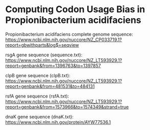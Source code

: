 # Computing Codon Usage Bias in Propionibacterium acidifaciens

Propionibacterium acidifaciens complete genome sequence: https://www.ncbi.nlm.nih.gov/nuccore/NZ_CP033719.1?report=gbwithparts&log$=seqview

rsgA gene sequence (sequence.txt): https://www.ncbi.nlm.nih.gov/nuccore/NZ_LT593929.1?report=genbank&from=1396763&to=1397857

clpB gene sequence (clpB.txt): https://www.ncbi.nlm.nih.gov/nuccore/NZ_LT593929.1?report=genbank&from=481531&to=484131

rsfA gene sequence (rsfA.txt): https://www.ncbi.nlm.nih.gov/nuccore/NZ_LT593929.1?report=genbank&from=1573966&to=1574349&strand=true

dnaK gene sequence (dnaK.txt): https://www.ncbi.nlm.nih.gov/protein/AYW77536.1
